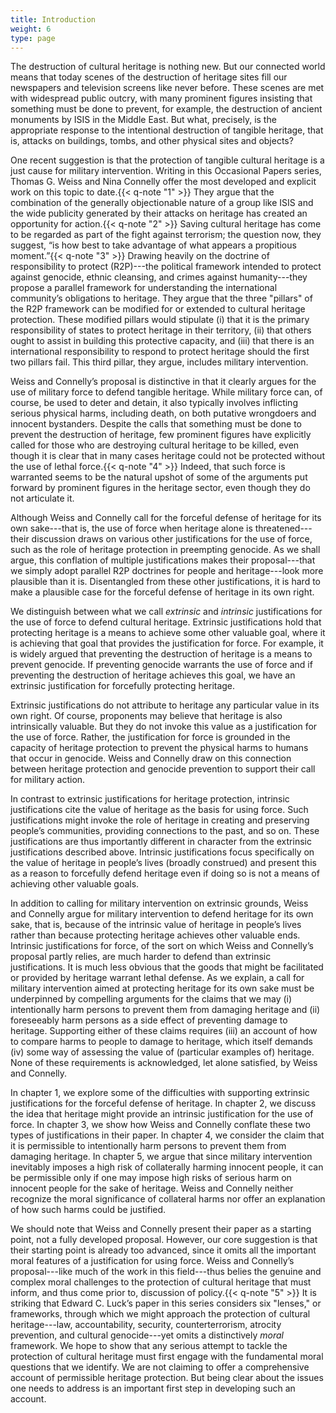 ```yaml
---
title: Introduction
weight: 6
type: page
---
```


The destruction of cultural heritage is nothing new. But our connected world means that today scenes of the destruction of heritage sites fill our newspapers and television screens like never before. These scenes are met with widespread public outcry, with many prominent figures insisting that something must be done to prevent, for example, the destruction of ancient monuments by ISIS in the Middle East. But what, precisely, is the appropriate response to the intentional destruction of tangible heritage, that is, attacks on buildings, tombs, and other physical sites and objects?

One recent suggestion is that the protection of tangible cultural heritage is a just cause for military intervention. Writing in this Occasional Papers series, Thomas G. Weiss and Nina Connelly offer the most developed and explicit work on this topic to date.{{< q-note "1" >}} They argue that the combination of the generally objectionable nature of a group like ISIS and the wide publicity generated by their attacks on heritage has created an opportunity for action.{{< q-note "2" >}} Saving cultural heritage has come to be regarded as part of the fight against terrorism; the question now, they suggest, “is how best to take advantage of what appears a propitious moment.”{{< q-note "3" >}} Drawing heavily on the doctrine of responsibility to protect (R2P)---the political framework intended to protect against genocide, ethnic cleansing, and crimes against humanity---they propose a parallel framework for understanding the international community’s obligations to heritage. They argue that the three "pillars" of the R2P framework can be modified for or extended to cultural heritage protection. These modified pillars would stipulate (i) that it is the primary responsibility of states to protect heritage in their territory, (ii) that others ought to assist in building this protective capacity, and (iii) that there is an international responsibility to respond to protect heritage should the first two pillars fail. This third pillar, they argue, includes military intervention.

Weiss and Connelly’s proposal is distinctive in that it clearly argues for the use of military force to defend tangible heritage. While military force can, of course, be used to deter and detain, it also typically involves inflicting serious physical harms, including death, on both putative wrongdoers and innocent bystanders. Despite the calls that something must be done to prevent the destruction of heritage, few prominent figures have explicitly called for those who are destroying cultural heritage to be killed, even though it is clear that in many cases heritage could not be protected without the use of lethal force.{{< q-note "4" >}} Indeed, that such force is warranted seems to be the natural upshot of some of the arguments put forward by prominent figures in the heritage sector, even though they do not articulate it.

Although Weiss and Connelly call for the forceful defense of heritage for its own sake---that is, the use of force when heritage alone is threatened---their discussion draws on various other justifications for the use of force, such as the role of heritage protection in preempting genocide. As we shall argue, this conflation of multiple justifications makes their proposal---that we simply adopt parallel R2P doctrines for people and heritage---look more plausible than it is. Disentangled from these other justifications, it is hard to make a plausible case for the forceful defense of heritage in its own right.

We distinguish between what we call *extrinsic* and *intrinsic* justifications for the use of force to defend cultural heritage. Extrinsic justifications hold that protecting heritage is a means to achieve some other valuable goal, where it is achieving that goal that provides the justification for force. For example, it is widely argued that preventing the destruction of heritage is a means to prevent genocide. If preventing genocide warrants the use of force and if preventing the destruction of heritage achieves this goal, we have an extrinsic justification for forcefully protecting heritage.

Extrinsic justifications do not attribute to heritage any particular value in its own right. Of course, proponents may believe that heritage is also intrinsically valuable. But they do not invoke this value as a justification for the use of force. Rather, the justification for force is grounded in the capacity of heritage protection to prevent the physical harms to humans that occur in genocide. Weiss and Connelly draw on this connection between heritage protection and genocide prevention to support their call for military action.

In contrast to extrinsic justifications for heritage protection, intrinsic justifications cite the value of heritage as the basis for using force. Such justifications might invoke the role of heritage in creating and preserving people’s communities, providing connections to the past, and so on. These justifications are thus importantly different in character from the extrinsic justifications described above. Intrinsic justifications focus specifically on the value of heritage in people’s lives (broadly construed) and present this as a reason to forcefully defend heritage even if doing so is not a means of achieving other valuable goals.

In addition to calling for military intervention on extrinsic grounds, Weiss and Connelly argue for military intervention to defend heritage for its own sake, that is, because of the intrinsic value of heritage in people’s lives rather than because protecting heritage achieves other valuable ends. Intrinsic justifications for force, of the sort on which Weiss and Connelly’s proposal partly relies, are much harder to defend than extrinsic justifications. It is much less obvious that the goods that might be facilitated or provided by heritage warrant lethal defense. As we explain, a call for military intervention aimed at protecting heritage for its own sake must be underpinned by compelling arguments for the claims that we may (i) intentionally harm persons to prevent them from damaging heritage and (ii) foreseeably harm persons as a side effect of preventing damage to heritage. Supporting either of these claims requires (iii) an account of how to compare harms to people to damage to heritage, which itself demands (iv) some way of assessing the value of (particular examples of) heritage. None of these requirements is acknowledged, let alone satisfied, by Weiss and Connelly.

In chapter 1, we explore some of the difficulties with supporting extrinsic justifications for the forceful defense of heritage. In chapter 2, we discuss the idea that heritage might provide an intrinsic justification for the use of force. In chapter 3, we show how Weiss and Connelly conflate these two types of justifications in their paper. In chapter 4, we consider the claim that it is permissible to intentionally harm persons to prevent them from damaging heritage. In chapter 5, we argue that since military intervention inevitably imposes a high risk of collaterally harming innocent people, it can be permissible only if one may impose high risks of serious harm on innocent people for the sake of heritage. Weiss and Connelly neither recognize the moral significance of collateral harms nor offer an explanation of how such harms could be justified.

We should note that Weiss and Connelly present their paper as a starting point, not a fully developed proposal. However, our core suggestion is that their starting point is already too advanced, since it omits all the important moral features of a justification for using force. Weiss and Connelly’s proposal---like much of the work in this field---thus belies the genuine and complex moral challenges to the protection of cultural heritage that must inform, and thus come prior to, discussion of policy.{{< q-note "5" >}} It is striking that Edward C. Luck’s paper in this series considers six "lenses," or frameworks, through which we might approach the protection of cultural heritage---law, accountability, security, counterterrorism, atrocity prevention, and cultural genocide---yet omits a distinctively *moral* framework. We hope to show that any serious attempt to tackle the protection of cultural heritage must first engage with the fundamental moral questions that we identify. We are not claiming to offer a comprehensive account of permissible heritage protection. But being clear about the issues one needs to address is an important first step in developing such an account.
